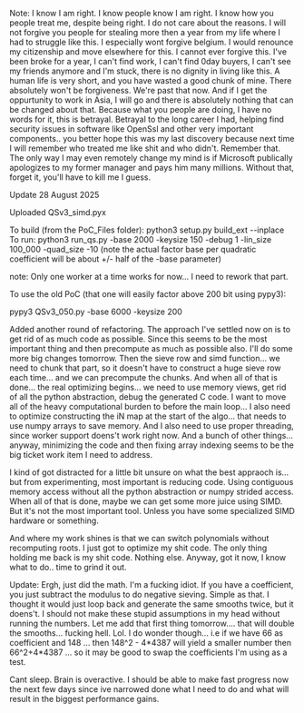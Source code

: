 Note: I know I am right. I know people know I am right. I know how you people treat me, despite being right. I do not care about the reasons. I will not forgive you people for stealing more then a year from my life where I had to struggle like this. I especially wont forgive belgium. I would renounce my citizenship and move elsewhere for this. I cannot ever forgive this. I've been broke for a year, I can't find work, I can't find 0day buyers, I can't see my friends anymore and I'm stuck, there is no dignity in living like this. A human life is very short, and you have wasted a good chunk of mine. There absolutely won't be forgiveness. We're past that now. And if I get the oppurtunity to work in Asia, I will go and there is absolutely nothing that can be changed about that. Because what you people are doing, I have no words for it, this is betrayal. Betrayal to the long career I had, helping find security issues in software like OpenSsl and other very important components.. you better hope this was my last discovery because next time I will remember who treated me like shit and who didn't. Remember that. The only way I may even remotely change my mind is if Microsoft publically apologizes to my former manager and pays him many millions. Without that, forget it, you'll have to kill me I guess.

Update 28 August 2025

Uploaded QSv3_simd.pyx 

To build (from the PoC_Files folder): python3 setup.py build_ext --inplace</br>
To run: python3 run_qs.py -base 2000 -keysize 150 -debug 1 -lin_size 100_000 -quad_size -10  (note the actual factor base per quadratic coefficient will be about +/- half of the -base parameter)

note: Only one worker at a time works for now... I need to rework that part.

To use the old PoC (that one will easily factor above 200 bit using pypy3):

pypy3 QSv3_050.py -base 6000 -keysize 200

Added another round of refactoring. The approach I've settled now on is to get rid of as much code as possible. Since this seems to be the most important thing and then precompute as much as possible also.
I'll do some more big changes tomorrow. 
Then the sieve row and simd function... we need to chunk that part, so it doesn't have to construct a huge sieve row each time... and we can precompute the chunks.
And when all of that is done... the real optimizing begins... we need to use memory views, get rid of all the python abstraction, debug the generated C code. 
I want to move all of the heavy computational burden to before the main loop... I also need to optimize constructing the iN map at the start of the algo... that needs to use numpy arrays to save memory.
And I also need to use proper threading, since worker support doens't work right now. And a bunch of other things...  anyway, minimizing the code and then fixing array indexing seems to be the big ticket work item I need to address.

I kind of got distracted for a little bit unsure on what the best appraoch is... but from experimenting, most important is reducing code. Using contiguous memory access without all the python abstraction or numpy strided access. When all of that is done, maybe we can get some more juice using SIMD. But it's not the most important tool. Unless you have some specialized SIMD hardware or something. 

And where my work shines is that we can switch polynomials without recomputing roots. I just got to optimize my shit code. The only thing holding me back is my shit code. Nothing else. Anyway, got it now, I know what to do.. time to grind it out. 

Update: Ergh, just did the math. I'm a fucking idiot. If you have a coefficient, you just subtract the modulus to do negative sieving. Simple as that. I thought it would just loop back and generate the same smooths twice, but it doens't. I should not make these stupid assumptions in my head without running the numbers. Let me add that first thing tomorrow.... that will double the smooths... fucking hell. Lol. I do wonder though... i.e if we have 66 as coefficient and 148 ... then 148^2 - 4\*4387 will yield a smaller number then 66^2+4\*4387 ... so it may be good to swap the coefficients I'm using as a test.

Cant sleep. Brain is overactive. I should be able to make fast progress now the next few days since ive narrowed done what I need to do and what will result in the biggest performance gains. 
